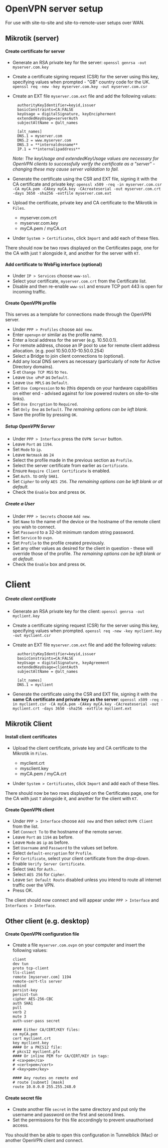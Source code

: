 # OpenVPN server setup

For use with site-to-site and site-to-remote-user setups over WAN.

## Mikrotik (server)

#### Create certificate for server
* Generate an RSA private key for the server:
`openssl genrsa -out myserver.com.key`
* Create a certificate signing request (CSR) for the server using this key, specifying values when prompted - "GB" country code for the UK.
`openssl req -new -key myserver.com.key -out myserver.com.csr`
* Create an EXT file `myserver.com.ext` file and add the following values:
        
        authorityKeyIdentifier=keyid,issuer
        basicConstraints=CA:FALSE
        keyUsage = digitalSignature, keyEncipherment
        extendedKeyUsage=serverAuth
        subjectAltName = @alt_names
    
        [alt_names]
        DNS.1 = myserver.com
        DNS.2 = www.myserver.com
        DNS.3 = **internaldnsname**
        IP.1 = **internalipaddress**
    *Note: The keyUsage and extendedKeyUsage values are necessary for OpenVPN clients to successfully verify the certificate as a "server" - changing these may cause server validation to fail.*

* Generate the certificate using the CSR and EXT file, signing it with the CA certificate and private key:
`openssl x509 -req -in myserver.com.csr -CA myCA.pem -CAkey myCA.key -CAcreateserial -out myserver.com.crt -days 3650 -sha256 -extfile myserver.com.ext `

* Upload the certificate, private key and CA certificate to the Mikrotik in `Files`.

    * myserver.com.crt
    * myserver.com.key
    * myCA.pem / myCA.crt
    
* Under `System > Certificates`, click `Import` and add each of these files.

There should now be two rows displayed on the Certificates page, one for the CA with just `T` alongside it, and another for the server with `KT`.

#### Add certificate to WebFig interface (optional)

*   Under `IP > Services` choose `www-ssl`.
*   Select your certificate, `myserver.com.crt` from the Certificate list.
*   Disable and then re-enable `www-ssl` and ensure TCP port 443 is open for incoming traffic.

#### Create OpenVPN profile
This serves as a template for connections made through the OpenVPN server.

*   Under `PPP > Profiles` choose `Add new`.
*   Enter `openvpn` or similar as the profile name.
*   Enter a local address for the server (e.g. 10.50.0.1).
*   For remote address, choose an IP pool to use for remote client address allocation. (e.g. pool 10.50.0.10-10.50.0.254)
*   Select a Bridge to join client connections to (optional).
*   Add any local DNS servers as necessary (particularly of note for Active Directory domains).
* S et `Change TCP MSS` to `Yes`.
*   Leave `Use uPnP` as `Default`.
*   Leave `Use MPLS` as `Default`.
*   Set `Use Compression` to `No` (this depends on your hardware capabilities on either end - advised against for low powered routers on site-to-site links).
*   Set `Use Encryption` to `Required`.
*   Set `Only One` as `Default`.
    *The remaining options can be left blank.*
*   Save the profile by pressing `OK`.

##### Setup OpenVPN Server
*   Under `PPP > Interface` press the `OVPN Server` button.
*   Leave `Port` as `1194`.
*   Set `Mode` to `ip`.
*   Leave `Netmask` as `24`
*   Select the profile made in the previous section as `Profile`.
*   Select the server certificate from earlier as `Certificate`.
*   Ensure `Require Client Certificate` is enabled.
*   Set `Auth.` to only `SHA1`.
*   Set `Cipher` to only `AES 256`.
   *The remaining options can be left blank or at default.*
*   Check the `Enable` box and press `OK`.

##### Create a User
*   Under `PPP > Secrets` choose `Add new`.
*   Set `Name` to the name of the device or the hostname of the remote client you wish to connect.
*   Set `Password` to a 32-bit minimum random string password.
*   Set `Service` to `ovpn`.
*   Set `Profile` to the profile created previously.
*   Set any other values as desired for the client in question - these will override those of the profile.
   *The remaining options can be left blank or at default.*
*   Check the `Enable` box and press `OK`.

# Client

##### Create client certificate
* Generate an RSA private key for the client:
`openssl genrsa -out myclient.key`
* Create a certificate signing request (CSR) for the server using this key, specifying values when prompted.
`openssl req -new -key myclient.key -out myclient.csr`
* Create an EXT file `myserver.com.ext` file and add the following values:
        
        authorityKeyIdentifier=keyid,issuer
        basicConstraints=CA:FALSE
        keyUsage = digitalSignature, keyAgreement
        extendedKeyUsage=clientAuth
        subjectAltName = @alt_names
    
        [alt_names]
        DNS.1 = myclient

* Generate the certificate using the CSR and EXT file, signing it with the **same CA certificate and private key as the server**:
`openssl x509 -req -in myclient.csr -CA myCA.pem -CAkey myCA.key -CAcreateserial -out myclient.crt -days 3650 -sha256 -extfile myclient.ext `

## Mikrotik Client
#### Install client certificates

*   Upload the client certificate, private key and CA certificate to the Mikrotik in `Files`.
    *   myclient.crt
    *   mysclient.key
    *   myCA.pem / myCA.crt
    
*   Under `System > Certificates`, click `Import` and add each of these files.

There should now be two rows displayed on the Certificates page, one for the CA with just `T` alongside it, and another for the client with `KT`.

#### Create OpenVPN client
*   Under `PPP > Interface` choose `Add new` and then select `OVPN Client` from the list.
*   Set `Connect To` to the hostname of the remote server.
*   Leave `Port` as `1194` as before.
*   Leave `Mode` as `ip` as before.
*   Set `Username` and `Password` to the values set before.
*   Select `default-encryption` for `Profile`.
*   For `Certificate`, select your client certificate from the drop-down.
*   Enable `Verify Server Certificate`.
*   Select `SHA1` for `Auth.`.
*   Select `AES 256` for `Cipher`.
*   Leave `Set Default Route` disabled unless you intend to route all internet traffic over the VPN.
*   Press OK.

The client should now connect and will appear under `PPP > Interface` and `Interfaces > Interface`.

## Other client (e.g. desktop)
#### Create OpenVPN configuration file
*   Create a file `myserver.com.ovpn` on your computer and insert the following values:

        client
        dev tun
        proto tcp-client
        tls-client
        remote [myserver.com] 1194
        remote-cert-tls server
        nobind
        persist-key
        persist-tun
        cipher AES-256-CBC
        auth SHA1
        pull
        verb 2
        mute 3
        auth-user-pass secret
        
        #### Either CA/CERT/KEY files:
        ca myCA.pem
        cert myclient.crt
        key myclient.key
        #### Or a PKCS12 file:
        # pkcs12 myclient.pfx
        #### Or inline PEM for CA/CERT/KEY in tags:
        # <ca>pem</ca>
        # <cert>pem</cert>
        # <key>pem</key>
        
        #### Any routes on remote end
        # route [subnet] [mask]
        route 10.0.0.0 255.255.248.0

#### Create secret file
*   Create another file `secret` in the same directory and put only the username and password on the first and second lines.
*   Set the permissions for this file accordingly to prevent unauthorised access.

You should then be able to open this configuration in Tunnelblick (Mac) or another OpenVPN client and connect.
